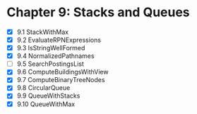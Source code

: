 # Chapter 9: Stacks and Queues

- [x] 9.1 StackWithMax
- [x] 9.2 EvaluateRPNExpressions
- [x] 9.3 IsStringWellFormed
- [x] 9.4 NormalizedPathnames
- [ ] 9.5 SearchPostingsList
- [x] 9.6 ComputeBuildingsWithView
- [x] 9.7 ComputeBinaryTreeNodes
- [x] 9.8 CircularQueue
- [x] 9.9 QueueWithStacks
- [x] 9.10 QueueWithMax